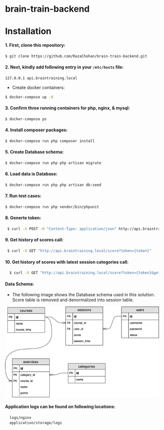 # brain-train-backend

# Installation

####  1. First, clone this repository:

```bash
$ git clone https://github.com/RazaChohan/brain-train-backend.git
```

####  2. Next, kindly add following entry in your `/etc/hosts` file:

```bash
127.0.0.1 api.braintraining.local
```

- Create docker containers:

```bash
$ docker-compose up -d
```

#### 3. Confirm three running containers for php, nginx, & mysql:

```bash
$ docker-compose ps 
```

#### 4. Install composer packages:

```bash
$ docker-compose run php composer install 
```
#### 5. Create Database schema:

```bash
$ docker-compose run php php artisan migrate 
```

#### 6. Load data is Database:

```bash
$ docker-compose run php php artisan db:seed
```

#### 7. Run test cases:

```bash
$ docker-compose run php vendor/bin/phpunit
```

#### 8. Generte token:
```bash
 $ curl -X POST -H "Content-Type: application/json" http://api.braintraining.local/auth/login -d '{"username":"newuser","password":"brain_training_123"}'
```

#### 9. Get history of scores call:
```bash
 $ curl -X GET "http://api.braintraining.local/score?token={token}"
```

#### 10. Get history of scores with latest session categories call:
```bash
  $ curl -X GET "http://api.braintraining.local/score?token={token}&getLastSessionCategories=true"
```

#### Data Schema:
- The following image shows the Database schema used in this solution. Score table is removed and denormalized into session table.

![schema](https://raw.githubusercontent.com/RazaChohan/brain-train-backend/master/schema.png)

#### Application logs can be found on following locations:
```bash
  logs/nginx
  application/storage/logs
```



